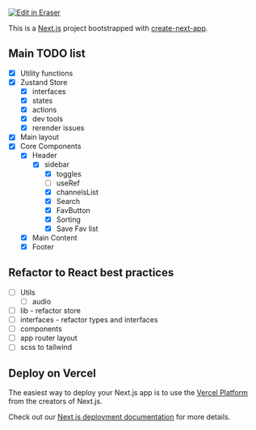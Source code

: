 <p><a target="_blank" href="https://app.eraser.io/workspace/pKT1WQ0h76VSoFciUINu" id="edit-in-eraser-github-link"><img alt="Edit in Eraser" src="https://firebasestorage.googleapis.com/v0/b/second-petal-295822.appspot.com/o/images%2Fgithub%2FOpen%20in%20Eraser.svg?alt=media&amp;token=968381c8-a7e7-472a-8ed6-4a6626da5501"></a></p>

This is a [﻿Next.js](https://nextjs.org/) project bootstrapped with [﻿create-next-app](https://github.com/vercel/next.js/tree/canary/packages/create-next-app).

## Main TODO list
- [x] Utility functions
- [x] Zustand Store
    - [x] interfaces
    - [x] states
    - [x] actions
    - [x] dev tools
    - [x] rerender issues
- [x] Main layout
- [x] Core Components
    - [x] Header
        - [x] sidebar
            - [x] toggles
            - [ ] useRef
            - [x] channelsList
            - [x] Search
            - [x] FavButton
            - [x] Sorting
            - [x] Save Fav list
    - [x] Main Content
    - [x] Footer

## Refactor to React best practices
- [ ] Utils
    - [ ] audio
- [ ] lib - refactor store
- [ ] interfaces - refactor types and interfaces
- [ ] components
- [ ] app router layout
- [ ] scss to tailwind
## Deploy on Vercel
The easiest way to deploy your Next.js app is to use the [﻿Vercel Platform](https://vercel.com/new?utm_medium=default-template&filter=next.js&utm_source=create-next-app&utm_campaign=create-next-app-readme) from the creators of Next.js.

Check out our [﻿Next.js deployment documentation](https://nextjs.org/docs/deployment) for more details.


<!--- Eraser file: https://app.eraser.io/workspace/pKT1WQ0h76VSoFciUINu --->
